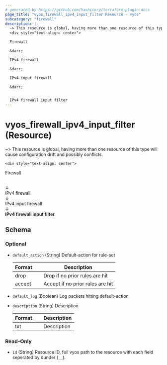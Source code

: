 ```yaml
---
# generated by https://github.com/hashicorp/terraform-plugin-docs
page_title: "vyos_firewall_ipv4_input_filter Resource - vyos"
subcategory: "firewall"
description: |-
  ~> This resource is global, having more than one resource of this type will cause configuration drift and possibly conflicts.
  <div style="text-align: center">

  Firewall

  &darr;

  IPv4 firewall

  &darr;

  IPv4 input firewall

  &darr;


  IPv4 firewall input filter
---
```


# vyos_firewall_ipv4_input_filter (Resource)

~> This resource is global, having more than one resource of this type will cause configuration drift and possibly conflicts.

	<div style="text-align: center">
Firewall

<br>
&darr;
<br>
IPv4 firewall

<br>
&darr;
<br>
IPv4 input firewall

<br>
&darr;
<br>
<b>
IPv4 firewall input filter
</b>
</div>



<!-- schema generated by tfplugindocs -->
## Schema

### Optional

- `default_action` (String) Default-action for rule-set

    |  Format  &emsp;|  Description                       |
    |----------------|------------------------------------|
    |  drop    &emsp;|  Drop if no prior rules are hit    |
    |  accept  &emsp;|  Accept if no prior rules are hit  |
- `default_log` (Boolean) Log packets hitting default-action
- `description` (String) Description

    |  Format  &emsp;|  Description  |
    |----------------|---------------|
    |  txt     &emsp;|  Description  |

### Read-Only

- `id` (String) Resource ID, full vyos path to the resource with each field seperated by dunder (`__`).
